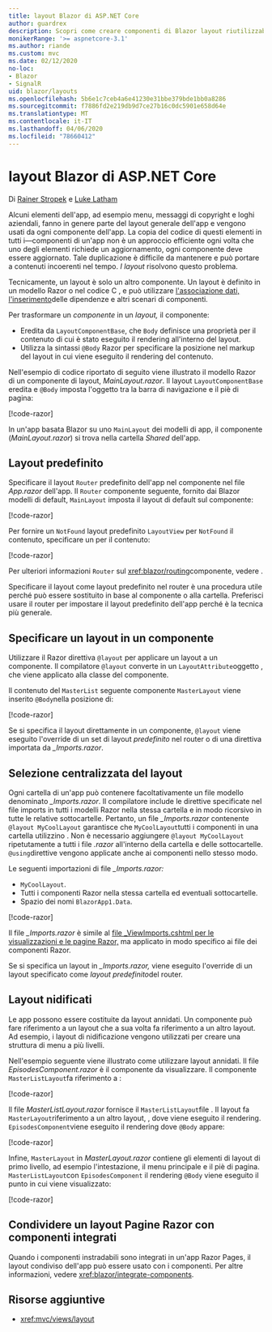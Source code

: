 ```yaml
---
title: layout Blazor di ASP.NET Core
author: guardrex
description: Scopri come creare componenti di Blazor layout riutilizzabili per le app.
monikerRange: '>= aspnetcore-3.1'
ms.author: riande
ms.custom: mvc
ms.date: 02/12/2020
no-loc:
- Blazor
- SignalR
uid: blazor/layouts
ms.openlocfilehash: 5b6e1c7ceb4a6e41230e31bbe379bde1bb0a8286
ms.sourcegitcommit: f7886fd2e219db9d7ce27b16c0dc5901e658d64e
ms.translationtype: MT
ms.contentlocale: it-IT
ms.lasthandoff: 04/06/2020
ms.locfileid: "78660412"
---
```

# <a name="aspnet-core-opno-locblazor-layouts"></a>layout Blazor di ASP.NET Core

Di [Rainer Stropek](https://www.timecockpit.com) e [Luke Latham](https://github.com/guardrex)

Alcuni elementi dell'app, ad esempio menu, messaggi di copyright e loghi aziendali, fanno in genere parte del layout generale dell'app e vengono usati da ogni componente dell'app. La copia del codice di questi elementi in tutti i&mdash;componenti di un'app non è un approccio efficiente ogni volta che uno degli elementi richiede un aggiornamento, ogni componente deve essere aggiornato. Tale duplicazione è difficile da mantenere e può portare a contenuti incoerenti nel tempo. *I layout* risolvono questo problema.

Tecnicamente, un layout è solo un altro componente. Un layout è definito in un modello Razor o nel codice C , e può utilizzare [l'associazione dati,](xref:blazor/data-binding) [l'inserimento](xref:blazor/dependency-injection)delle dipendenze e altri scenari di componenti.

Per trasformare un *componente* in un *layout,* il componente:

* Eredita da `LayoutComponentBase`, che `Body` definisce una proprietà per il contenuto di cui è stato eseguito il rendering all'interno del layout.
* Utilizza la sintassi `@Body` Razor per specificare la posizione nel markup del layout in cui viene eseguito il rendering del contenuto.

Nell'esempio di codice riportato di seguito viene illustrato il modello Razor di un componente di layout, *MainLayout.razor*. Il layout `LayoutComponentBase` eredita e `@Body` imposta l'oggetto tra la barra di navigazione e il piè di pagina:

[!code-razor[](layouts/sample_snapshot/3.x/MainLayout.razor?highlight=1,13)]

In un'app basata Blazor su uno `MainLayout` dei modelli di app, il componente (*MainLayout.razor*) si trova nella cartella *Shared* dell'app.

## <a name="default-layout"></a>Layout predefinito

Specificare il layout `Router` predefinito dell'app nel componente nel file *App.razor* dell'app. Il `Router` componente seguente, fornito dai Blazor modelli di default, `MainLayout` imposta il layout di default sul componente:

[!code-razor[](layouts/sample_snapshot/3.x/App1.razor?highlight=3)]

Per fornire un `NotFound` layout predefinito `LayoutView` per `NotFound` il contenuto, specificare un per il contenuto:

[!code-razor[](layouts/sample_snapshot/3.x/App2.razor?highlight=6-9)]

Per ulteriori informazioni `Router` sul <xref:blazor/routing>componente, vedere .

Specificare il layout come layout predefinito nel router è una procedura utile perché può essere sostituito in base al componente o alla cartella. Preferisci usare il router per impostare il layout predefinito dell'app perché è la tecnica più generale.

## <a name="specify-a-layout-in-a-component"></a>Specificare un layout in un componente

Utilizzare il Razor direttiva `@layout` per applicare un layout a un componente. Il compilatore `@layout` converte in un `LayoutAttribute`oggetto , che viene applicato alla classe del componente.

Il contenuto del `MasterList` seguente componente `MasterLayout` viene inserito `@Body`nella posizione di:

[!code-razor[](layouts/sample_snapshot/3.x/MasterList.razor?highlight=1)]

Se si specifica il layout direttamente in un componente, `@layout` viene eseguito l'override di un set di layout *predefinito* nel router o di una direttiva importata da *_Imports.razor*.

## <a name="centralized-layout-selection"></a>Selezione centralizzata del layout

Ogni cartella di un'app può contenere facoltativamente un file modello denominato *_Imports.razor*. Il compilatore include le direttive specificate nel file imports in tutti i modelli Razor nella stessa cartella e in modo ricorsivo in tutte le relative sottocartelle. Pertanto, un file *_Imports.razor* contenente `@layout MyCoolLayout` garantisce che `MyCoolLayout`tutti i componenti in una cartella utilizzino . Non è necessario aggiungere `@layout MyCoolLayout` ripetutamente a tutti i file *.razor* all'interno della cartella e delle sottocartelle. `@using`direttive vengono applicate anche ai componenti nello stesso modo.

Le seguenti importazioni di file *_Imports.razor:*

* `MyCoolLayout`.
* Tutti i componenti Razor nella stessa cartella ed eventuali sottocartelle.
* Spazio dei nomi `BlazorApp1.Data`.
 
[!code-razor[](layouts/sample_snapshot/3.x/_Imports.razor)]

Il file *_Imports.razor* è simile al [file _ViewImports.cshtml per le visualizzazioni e le pagine Razor,](xref:mvc/views/layout#importing-shared-directives) ma applicato in modo specifico ai file dei componenti Razor.

Se si specifica un layout in *_Imports.razor,* viene eseguito l'override di un layout specificato come *layout predefinito*del router.

## <a name="nested-layouts"></a>Layout nidificati

Le app possono essere costituite da layout annidati. Un componente può fare riferimento a un layout che a sua volta fa riferimento a un altro layout. Ad esempio, i layout di nidificazione vengono utilizzati per creare una struttura di menu a più livelli.

Nell'esempio seguente viene illustrato come utilizzare layout annidati. Il file *EpisodesComponent.razor* è il componente da visualizzare. Il componente `MasterListLayout`fa riferimento a :

[!code-razor[](layouts/sample_snapshot/3.x/EpisodesComponent.razor?highlight=1)]

Il file *MasterListLayout.razor* fornisce il `MasterListLayout`file . Il layout fa `MasterLayout`riferimento a un altro layout, , dove viene eseguito il rendering. `EpisodesComponent`viene eseguito il rendering dove `@Body` appare:

[!code-razor[](layouts/sample_snapshot/3.x/MasterListLayout.razor?highlight=1,9)]

Infine, `MasterLayout` in *MasterLayout.razor* contiene gli elementi di layout di primo livello, ad esempio l'intestazione, il menu principale e il piè di pagina. `MasterListLayout`con `EpisodesComponent` il rendering `@Body` viene eseguito il punto in cui viene visualizzato:

[!code-razor[](layouts/sample_snapshot/3.x/MasterLayout.razor?highlight=6)]

## <a name="share-a-razor-pages-layout-with-integrated-components"></a>Condividere un layout Pagine Razor con componenti integrati

Quando i componenti instradabili sono integrati in un'app Razor Pages, il layout condiviso dell'app può essere usato con i componenti. Per altre informazioni, vedere <xref:blazor/integrate-components>.

## <a name="additional-resources"></a>Risorse aggiuntive

* <xref:mvc/views/layout>
